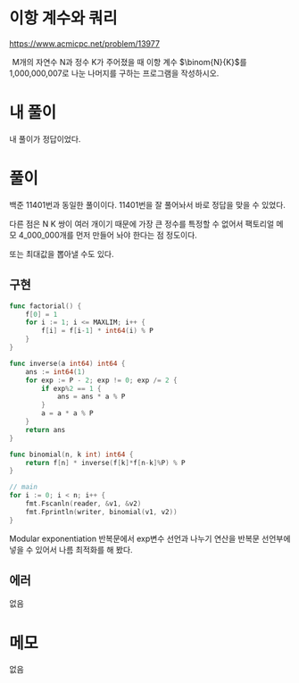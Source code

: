 # 이항 계수와 쿼리

https://www.acmicpc.net/problem/13977

 
M개의 자연수 N과 정수 K가 주어졌을 때 이항 계수 $\binom{N}{K}$를 1,000,000,007로 나눈 나머지를 구하는 프로그램을 작성하시오.

# 내 풀이

내 풀이가 정답이었다.

# 풀이

백준 11401번과 동일한 풀이이다. 11401번을 잘 풀어놔서 바로 정답을 맞을 수 있었다.

다른 점은 N K 쌍이 여러 개이기 때문에 가장 큰 정수를 특정할 수 없어서 팩토리얼 메모 4_000_000개를 먼저 만들어 놔야 한다는 점 정도이다.

또는 최대값을 뽑아낼 수도 있다.

## 구현
```go
func factorial() {
	f[0] = 1
	for i := 1; i <= MAXLIM; i++ {
		f[i] = f[i-1] * int64(i) % P
	}
}

func inverse(a int64) int64 {
	ans := int64(1)
	for exp := P - 2; exp != 0; exp /= 2 {
		if exp%2 == 1 {
			ans = ans * a % P
		}
		a = a * a % P
	}
	return ans
}

func binomial(n, k int) int64 {
	return f[n] * inverse(f[k]*f[n-k]%P) % P
}

// main
for i := 0; i < n; i++ {
    fmt.Fscanln(reader, &v1, &v2)
    fmt.Fprintln(writer, binomial(v1, v2))
}
```

Modular exponentiation 반복문에서 exp변수 선언과 나누기 연산을 반복문 선언부에 넣을 수 있어서 나름 최적화를 해 봤다.

## 에러

없음

# 메모

없음